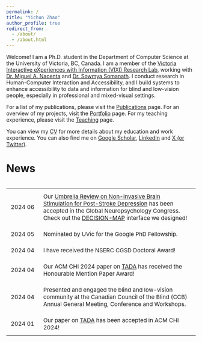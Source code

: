 ```yaml
---
permalink: /
title: "Yichun Zhao"
author_profile: true
redirect_from: 
  - /about/
  - /about.html
---
```


Welcome! I am a Ph.D. student in the Department of Computer Science at the University of Victoria, BC, Canada. I am a member of the [Victoria Interactive eXperiences with Information (VIXI) Research Lab](https://vixi.cs.uvic.ca/), working with [Dr. Miguel A. Nacenta](https://nacenta.com/) and [Dr. Sowmya Somanath](https://vixi.cs.uvic.ca/people/sowmya-somanath-2020-06-18/). I conduct research in Human-Computer Interaction and Accessibility, and I build systems to enhance accessibility to data and information for blind and low-vision people, especially in professional and mixed-visual settings. 

<!-- I am also part of the [NSERC Visual and Automated Disease Analytics (VADA) Graduate Training Program](https://vada.cs.umanitoba.ca/profiles/yichun-zhao/), a collaborative program between the University of Manitoba and the University of Victoria. -->

For a list of my publications, please visit the [Publications](/publications/) page. For an overview of my projects, visit the [Portfolio](/portfolio/) page. For my teaching experience, please visit the [Teaching](/teaching/) page. 

You can view my [CV](/cv/) for more details about my education and work experience. You can also find me on [Google Scholar](https://scholar.google.ca/citations?user=sBdn2mgAAAAJ&hl=en), [LinkedIn](https://www.linkedin.com/in/yichunzhao/) and [X (or Twitter)](https://twitter.com/yichunzhao6).

# News

<div class="table-wrapper" markdown="block" style="overflow-x: scroll; overflow-y: scroll; font-size: 12px;" >

<style>
table {
  width: 100%;
  border-collapse: collapse;
}
table, th, td {
  border: none;
}
th, td {
  padding: 12px;
  text-align: left;
  font-size: 15px;
}
td:first-child {
  width: 12%;
  white-space: nowrap;
}
</style>

<table>
<tr>
    <td>2024 06</td>
    <td>Our <a href="https://drive.google.com/file/d/1g1iWIP8TNs_11TL6bwc51_mjx3kGJf2N/view?usp=drive_link">Umbrella Review on Non-Invasive Brain Stimulation for Post-Stroke Depression</a> has been accepted in the Global Neuropsychology Congress. Check out the <a href="https://decision-map.com/">DECISION-MAP</a> interface we designed! </td>
  </tr>
  <tr>
    <td>2024 05</td>
    <td>Nominated by UVic for the Google PhD Fellowship.</td>
  </tr>
  <tr>
    <td>2024 04</td>
    <td>I have received the NSERC CGSD Doctoral Award!</td>
  </tr>
  <tr>
    <td>2024 04</td>
    <td>Our ACM CHI 2024 paper on <a href="https://drive.google.com/file/d/1JiLCtijPCQDKN9f1nI5O2WfQymKGgZQR/view?usp=drive_link">TADA</a> has received the Honourable Mention Paper Award!</td>
  </tr>
  <tr>
    <td>2024 04</td>
    <td>Presented and engaged the blind and low-vision community at the Canadian Council of the Blind (CCB) Annual General Meeting, Conference and Workshops.</td>
  </tr>
  <tr>
    <td>2024 01</td>
    <td>Our paper on <a href="https://drive.google.com/file/d/1JiLCtijPCQDKN9f1nI5O2WfQymKGgZQR/view?usp=drive_link">TADA</a> has been accepted in ACM CHI 2024!</td>
  </tr>
</table>


</div>


